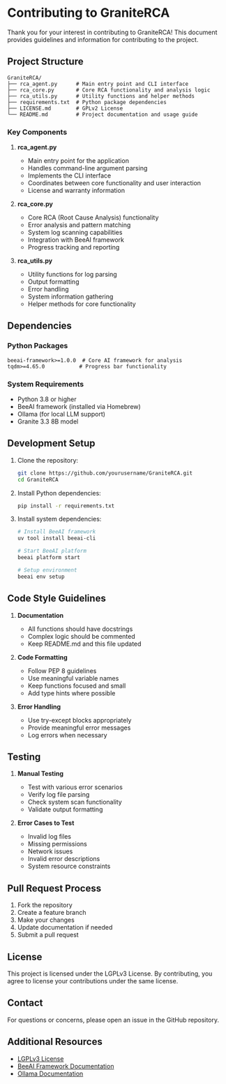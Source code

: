 # Contributing to GraniteRCA

Thank you for your interest in contributing to GraniteRCA! This document provides guidelines and information for contributing to the project.

## Project Structure

```
GraniteRCA/
├── rca_agent.py      # Main entry point and CLI interface
├── rca_core.py       # Core RCA functionality and analysis logic
├── rca_utils.py      # Utility functions and helper methods
├── requirements.txt  # Python package dependencies
├── LICENSE.md        # GPLv2 License
└── README.md         # Project documentation and usage guide
```

### Key Components

1. **rca_agent.py**
   - Main entry point for the application
   - Handles command-line argument parsing
   - Implements the CLI interface
   - Coordinates between core functionality and user interaction
   - License and warranty information

2. **rca_core.py**
   - Core RCA (Root Cause Analysis) functionality
   - Error analysis and pattern matching
   - System log scanning capabilities
   - Integration with BeeAI framework
   - Progress tracking and reporting

3. **rca_utils.py**
   - Utility functions for log parsing
   - Output formatting
   - Error handling
   - System information gathering
   - Helper methods for core functionality

## Dependencies

### Python Packages
```
beeai-framework>=1.0.0  # Core AI framework for analysis
tqdm>=4.65.0           # Progress bar functionality
```

### System Requirements
- Python 3.8 or higher
- BeeAI framework (installed via Homebrew)
- Ollama (for local LLM support)
- Granite 3.3 8B model

## Development Setup

1. Clone the repository:
   ```bash
   git clone https://github.com/yourusername/GraniteRCA.git
   cd GraniteRCA
   ```

2. Install Python dependencies:
   ```bash
   pip install -r requirements.txt
   ```

3. Install system dependencies:
   ```bash
   # Install BeeAI framework
   uv tool install beeai-cli
   
   # Start BeeAI platform
   beeai platform start
   
   # Setup environment
   beeai env setup
   ```

## Code Style Guidelines

1. **Documentation**
   - All functions should have docstrings
   - Complex logic should be commented
   - Keep README.md and this file updated

2. **Code Formatting**
   - Follow PEP 8 guidelines
   - Use meaningful variable names
   - Keep functions focused and small
   - Add type hints where possible

3. **Error Handling**
   - Use try-except blocks appropriately
   - Provide meaningful error messages
   - Log errors when necessary

## Testing

1. **Manual Testing**
   - Test with various error scenarios
   - Verify log file parsing
   - Check system scan functionality
   - Validate output formatting

2. **Error Cases to Test**
   - Invalid log files
   - Missing permissions
   - Network issues
   - Invalid error descriptions
   - System resource constraints

## Pull Request Process

1. Fork the repository
2. Create a feature branch
3. Make your changes
4. Update documentation if needed
5. Submit a pull request

## License

This project is licensed under the LGPLv3 License. By contributing, you agree to license your contributions under the same license.

## Contact

For questions or concerns, please open an issue in the GitHub repository.

## Additional Resources

- [LGPLv3 License](https://www.gnu.org/licenses/lgpl-3.0.html)
- [BeeAI Framework Documentation](https://github.com/i-am-bee/beeai)
- [Ollama Documentation](https://ollama.ai/docs) 